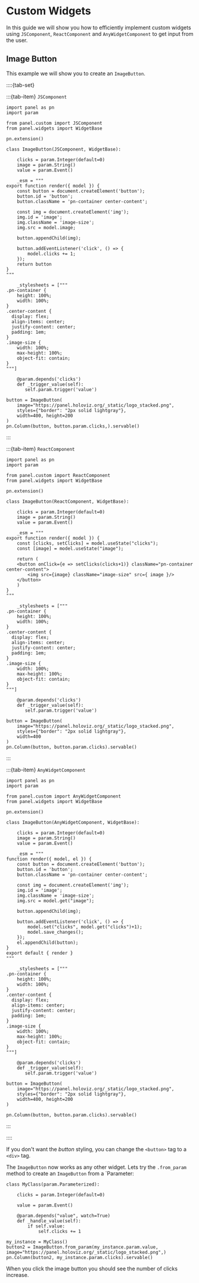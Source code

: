 # Custom Widgets

In this guide we will show you how to efficiently implement custom widgets using `JSComponent`, `ReactComponent` and `AnyWidgetComponent` to get input from the user.

## Image Button

This example we will show you to create an `ImageButton`.

::::{tab-set}

:::{tab-item} `JSComponent`

```{pyodide}
import panel as pn
import param

from panel.custom import JSComponent
from panel.widgets import WidgetBase

pn.extension()

class ImageButton(JSComponent, WidgetBase):

    clicks = param.Integer(default=0)
    image = param.String()
    value = param.Event()

    _esm = """
export function render({ model }) {
    const button = document.createElement('button');
    button.id = 'button';
    button.className = 'pn-container center-content';

    const img = document.createElement('img');
    img.id = 'image';
    img.className = 'image-size';
    img.src = model.image;

    button.appendChild(img);

    button.addEventListener('click', () => {
        model.clicks += 1;
    });
    return button
}
"""

    _stylesheets = ["""
.pn-container {
    height: 100%;
    width: 100%;
}
.center-content {
  display: flex;
  align-items: center;
  justify-content: center;
  padding: 1em;
}
.image-size {
    width: 100%;
    max-height: 100%;
    object-fit: contain;
}
"""]

    @param.depends('clicks')
    def _trigger_value(self):
       self.param.trigger('value')

button = ImageButton(
    image="https://panel.holoviz.org/_static/logo_stacked.png",
    styles={"border": "2px solid lightgray"},
    width=400, height=200
)
pn.Column(button, button.param.clicks,).servable()
```

:::

:::{tab-item} `ReactComponent`

```{pyodide}
import panel as pn
import param

from panel.custom import ReactComponent
from panel.widgets import WidgetBase

pn.extension()

class ImageButton(ReactComponent, WidgetBase):

    clicks = param.Integer(default=0)
    image = param.String()
    value = param.Event()

    _esm = """
export function render({ model }) {
    const [clicks, setClicks] = model.useState("clicks");
    const [image] = model.useState("image");

    return (
    <button onClick={e => setClicks(clicks+1)} className="pn-container center-content">
        <img src={image} className="image-size" src={ image }/>
    </button>
    )
}
"""

    _stylesheets = ["""
.pn-container {
    height: 100%;
    width: 100%;
}
.center-content {
  display: flex;
  align-items: center;
  justify-content: center;
  padding: 1em;
}
.image-size {
    width: 100%;
    max-height: 100%;
    object-fit: contain;
}
"""]

    @param.depends('clicks')
    def _trigger_value(self):
       self.param.trigger('value')

button = ImageButton(
    image="https://panel.holoviz.org/_static/logo_stacked.png",
    styles={"border": "2px solid lightgray"},
    width=400
)
pn.Column(button, button.param.clicks).servable()
```

:::

:::{tab-item} `AnyWidgetComponent`

```{pyodide}
import panel as pn
import param

from panel.custom import AnyWidgetComponent
from panel.widgets import WidgetBase

pn.extension()

class ImageButton(AnyWidgetComponent, WidgetBase):

    clicks = param.Integer(default=0)
    image = param.String()
    value = param.Event()

    _esm = """
function render({ model, el }) {
    const button = document.createElement('button');
    button.id = 'button';
    button.className = 'pn-container center-content';

    const img = document.createElement('img');
    img.id = 'image';
    img.className = 'image-size';
    img.src = model.get("image");

    button.appendChild(img);

    button.addEventListener('click', () => {
        model.set("clicks", model.get("clicks")+1);
        model.save_changes();
    });
    el.appendChild(button);
}
export default { render }
"""

    _stylesheets = ["""
.pn-container {
    height: 100%;
    width: 100%;
}
.center-content {
  display: flex;
  align-items: center;
  justify-content: center;
  padding: 1em;
}
.image-size {
    width: 100%;
    max-height: 100%;
    object-fit: contain;
}
"""]

    @param.depends('clicks')
    def _trigger_value(self):
       self.param.trigger('value')

button = ImageButton(
    image="https://panel.holoviz.org/_static/logo_stacked.png",
    styles={"border": "2px solid lightgray"},
    width=400, height=200
)

pn.Column(button, button.param.clicks).servable()
```

:::

::::

If you don't want the *button* styling, you can change the `<button>` tag to a `<div>` tag.

The `ImageButton` now works as any other widget. Lets try the `.from_param` method to create an `ImageButton` from a `Parameter:

```{pyodide}
class MyClass(param.Parameterized):

    clicks = param.Integer(default=0)

    value = param.Event()

    @param.depends("value", watch=True)
    def _handle_value(self):
        if self.value:
            self.clicks += 1

my_instance = MyClass()
button2 = ImageButton.from_param(my_instance.param.value, image="https://panel.holoviz.org/_static/logo_stacked.png",)
pn.Column(button2, my_instance.param.clicks).servable()
```

When you click the image button you should see the number of clicks increase.
